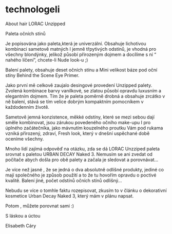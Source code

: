 # technologeli
About hair 
LORAC Unzipped

Paleta očních stínů


Je popisována jako paleta,která je univerzální.
Obsahuje lichotivou kombinaci sametově matných I jemně třpytivých odstínů, je vhodná pro všechny blondýnky, jelikož působí přirozeným dojmem a docílíme s ní “ nahého líčení”, chcete-li Nude look-u ;) 

Balení palety, obsahuje deset očních stínu a Mini velikost báze pod oční stíny Behind the Scene Eye Primer.

Jako první mě celkově zaujalo desingové provedení Unzipped palety. Zvolená kombinace barvy vanilkové, se zlatou působí opravdu luxusním a elegantním dojmem. Tím že je paleta poměrně drobná a obsahuje zrcátko v ně balení, stává se tím velice dobrým kompaktním pomocníkem v každodenním životě. 

Sametově jemná konzistence, měkké odstíny, které se mezi sebou dají směle kombinovat, jsou zárukou povedeného očního make-upu I pro úplného začátečníka, jako mávnutím kouzelného proutku Vám pod rukama vzniká přirozený, zdraví, Fresh look, který v dnešní uspěchané době oceníme všechny.

Mnoho lidí zajímá odpověď na otázku, zda se dá LORAC Unzziped paleta srovnat s paletou URBAN DECAY Naked 3. 
Nemusím se ani zvedat od počítače abych došla pro obě palety a začala je sledovat a porovnávat… 

Je více než jasné , že se jedná o dva absolutně odlišné produkty, jediné co mají společného je způsob použití a to že tu hovořím opravdu o poctivé kvalitě.
Balení jiné, počet odstínů očních stínů odlišný…

Nebudu se více o tomhle faktu rozepisovat, zkusím to v článku o dekorativní kosmetice Urban Decay Naked 3, který mám v plánu napsat.

Potom , můžete porovnat sami :) 


S láskou a úctou 


Elisabeth Cáry
